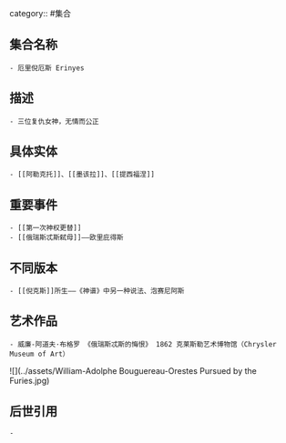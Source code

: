 category:: #集合
## 集合名称
	- 厄里倪厄斯 Erinyes
## 描述
	- 三位复仇女神，无情而公正
## 具体实体
	- [[阿勒克托]]、[[墨该拉]]、[[提西福涅]]
## 重要事件
	- [[第一次神权更替]]
	- [[俄瑞斯忒斯弑母]]——欧里庇得斯
## 不同版本
	- [[倪克斯]]所生——《神谱》中另一种说法、泡赛尼阿斯
## 艺术作品
	- 威廉-阿道夫·布格罗 《俄瑞斯忒斯的悔恨》 1862 克莱斯勒艺术博物馆（Chrysler Museum of Art）
 ![](../assets/William-Adolphe Bouguereau-Orestes Pursued by the Furies.jpg)
## 后世引用
	-
